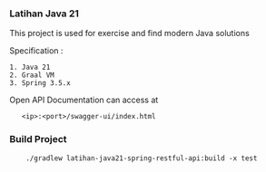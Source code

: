 ### Latihan Java 21

This project is used for exercise and find modern Java solutions

Specification :

    1. Java 21
    2. Graal VM
    3. Spring 3.5.x

Open API Documentation can access at 

```
   <ip>:<port>/swagger-ui/index.html
```

### Build Project

``` 
    ./gradlew latihan-java21-spring-restful-api:build -x test
```